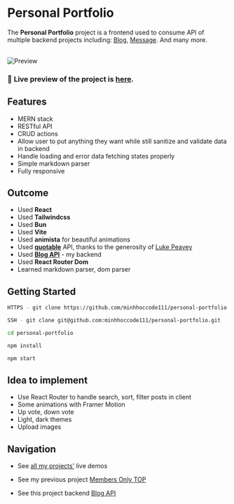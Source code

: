 # Personal Portfolio

The **Personal Portfolio** project is a frontend used to consume API of multiple backend projects including: [Blog](https://github.com/minhhoccode111/blog-back), [Message](https://github.com/minhhocode111/message-app-top/). And many more.
<br>
<br>

![Preview](public/)

### 🔗 **Live preview** of the project is [here](https://minhhoccode.vercel.app/).

## **Features**

- MERN stack
- RESTful API
- CRUD actions
- Allow user to put anything they want while still sanitize and validate data in backend
- Handle loading and error data fetching states properly
- Simple markdown parser
- Fully responsive
<!-- - Beautiful UI ^^ -->

## **Outcome**

- Used **React**
- Used **Tailwindcss**
- Used **Bun**
- Used **Vite**
- Used **animista** for beautiful animations
- Used **[quotable](https://github.com/lukePeavey/quotable)** API, thanks to the generosity of [Luke Peavey](https://github.com/lukePeavey)
- Used **[Blog API](https://github.com/minhhoccode111/blog-api-top)** - my backend
- Used **React Router Dom**
- Learned markdown parser, dom parser

## **Getting Started**

```bash
HTTPS - git clone https://github.com/minhhoccode111/personal-portfolio.git

SSH - git clone git@github.com:minhhoccode111/personal-portfolio.git

cd personal-portfolio

npm install

npm start
```

## **Idea to implement**

- Use React Router to handle search, sort, filter posts in client
- Some animations with Framer Motion
- Up vote, down vote
- Light, dark themes
- Upload images

## **Navigation**

- See [all my projects'](https://github.com/minhhoccode111/all-projects-live-demos) live demos

* See my previous project [Members Only TOP](https://github.com/minhhoccode111/members-only-top)

* See this project backend [Blog API](https://github.com/minhhoccode111/blog-back)

<!-- * See my next project []() -->
